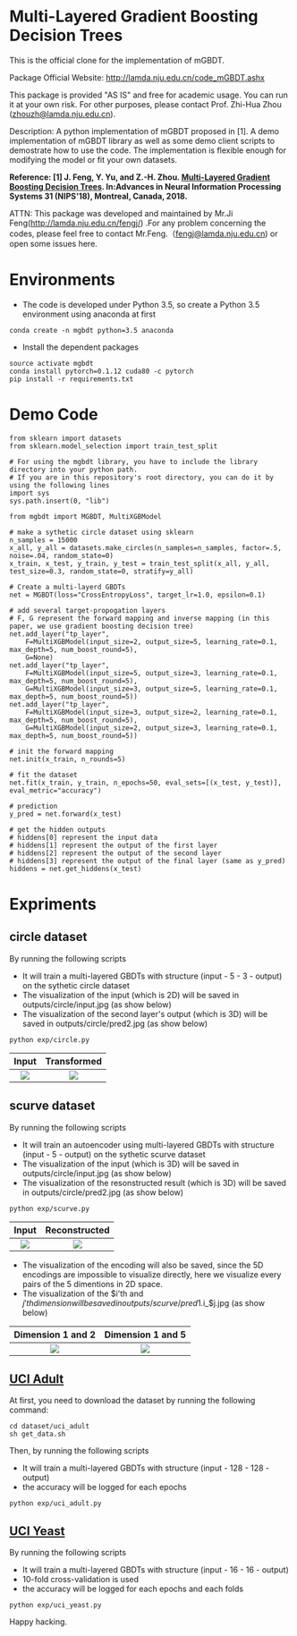 # Multi-Layered Gradient Boosting Decision Trees

This is the official clone for the implementation of mGBDT. 

Package Official Website: http://lamda.nju.edu.cn/code_mGBDT.ashx

This package is provided "AS IS" and free for academic usage. You can run it at your own risk. For other purposes, please contact Prof. Zhi-Hua Zhou (zhouzh@lamda.nju.edu.cn).

Description: A python implementation of mGBDT proposed in [1].
A demo implementation of mGBDT library as well as some demo client scripts to demostrate how to use the code.
The implementation is flexible enough for modifying the model or fit your own datasets.

**Reference: [1] J. Feng, Y. Yu, and Z.-H. Zhou. [Multi-Layered Gradient Boosting Decision Trees](http://lamda.nju.edu.cn/fengj/paper/mGBDT.pdf). In:Advances in Neural Information Processing Systems 31 (NIPS'18), Montreal, Canada, 2018.**

ATTN: This package was developed and maintained by Mr.Ji Feng(http://lamda.nju.edu.cn/fengj/) .For any problem concerning the codes, please feel free to contact Mr.Feng.（fengj@lamda.nju.edu.cn) or open some issues here.

# Environments
- The code is developed under Python 3.5, so create a Python 3.5 environment using anaconda at first
```
conda create -n mgbdt python=3.5 anaconda
```
- Install the dependent packages
```
source activate mgbdt
conda install pytorch=0.1.12 cuda80 -c pytorch
pip install -r requirements.txt
```

# Demo Code

```
from sklearn import datasets
from sklearn.model_selection import train_test_split

# For using the mgbdt library, you have to include the library directory into your python path.
# If you are in this repository's root directory, you can do it by using the following lines
import sys
sys.path.insert(0, "lib")

from mgbdt import MGBDT, MultiXGBModel

# make a sythetic circle dataset using sklearn
n_samples = 15000
x_all, y_all = datasets.make_circles(n_samples=n_samples, factor=.5, noise=.04, random_state=0)
x_train, x_test, y_train, y_test = train_test_split(x_all, y_all, test_size=0.3, random_state=0, stratify=y_all)

# Create a multi-layerd GBDTs
net = MGBDT(loss="CrossEntropyLoss", target_lr=1.0, epsilon=0.1)

# add several target-propogation layers
# F, G represent the forward mapping and inverse mapping (in this paper, we use gradient boosting decision tree)
net.add_layer("tp_layer",
    F=MultiXGBModel(input_size=2, output_size=5, learning_rate=0.1, max_depth=5, num_boost_round=5),
    G=None)
net.add_layer("tp_layer",
    F=MultiXGBModel(input_size=5, output_size=3, learning_rate=0.1, max_depth=5, num_boost_round=5),
    G=MultiXGBModel(input_size=3, output_size=5, learning_rate=0.1, max_depth=5, num_boost_round=5))
net.add_layer("tp_layer",
    F=MultiXGBModel(input_size=3, output_size=2, learning_rate=0.1, max_depth=5, num_boost_round=5),
    G=MultiXGBModel(input_size=2, output_size=3, learning_rate=0.1, max_depth=5, num_boost_round=5))

# init the forward mapping
net.init(x_train, n_rounds=5)

# fit the dataset
net.fit(x_train, y_train, n_epochs=50, eval_sets=[(x_test, y_test)], eval_metric="accuracy")

# prediction
y_pred = net.forward(x_test)

# get the hidden outputs
# hiddens[0] represent the input data
# hiddens[1] represent the output of the first layer
# hiddens[2] represent the output of the second layer
# hiddens[3] represent the output of the final layer (same as y_pred)
hiddens = net.get_hiddens(x_test)
```

# Expriments

## circle dataset
By running the following scripts
- It will train a multi-layered GBDTs with structure (input - 5 - 3 - output) on the sythetic circle dataset
- The visualization of the input (which is 2D) will be saved in outputs/circle/input.jpg (as show below)
- The visualization of the second layer's output (which is 3D) will be saved in outputs/circle/pred2.jpg (as show below)
```
python exp/circle.py
```

Input                          |  Transformed
:-----------------------------:|:------------------------------:
![](figures/circle/input.jpg) |  ![](figures/circle/pred2.jpg)

## scurve dataset
By running the following scripts
- It will train an autoencoder using multi-layered GBDTs with structure (input - 5 - output) on the sythetic scurve dataset
- The visualization of the input (which is 3D) will be saved in outputs/circle/input.jpg (as show below)
- The visualization of the resonstructed result (which is 3D) will be saved in outputs/circle/pred2.jpg (as show below)
```
python exp/scurve.py
```

Input                             |  Reconstructed
:--------------------------------:|:----------------------------------:
![](figures/scurve/input.jpg)    |  ![](figures/scurve/pred2.jpg)

- The visualization of the encoding will also be saved, since the 5D encodings are impossible to visualize directly, here we visualize every pairs of the 5 dimentions in 2D space.
- The visualization of the $i'th and $j'th dimension will be saved in outputs/scurve/pred1.$i_$j.jpg (as show below)

Dimension 1 and 2                 |  Dimension 1 and 5
:--------------------------------:|:----------------------------------:
![](figures/scurve/pred1.1_2.jpg) |  ![](figures/scurve/pred1.1_5.jpg)


## [UCI Adult](https://archive.ics.uci.edu/ml/datasets/adult)
At first, you need to download the dataset by running the following command:
```Shell
cd dataset/uci_adult
sh get_data.sh
```
Then, by running the following scripts
- It will train a multi-layered GBDTs with structure (input - 128 - 128 - output)
- the accuracy will be logged for each epochs
```
python exp/uci_adult.py
```

## [UCI Yeast](https://archive.ics.uci.edu/ml/datasets/Yeast)
By running the following scripts
- It will train a multi-layered GBDTs with structure (input - 16 - 16 - output)
- 10-fold cross-validation is used
- the accuracy will be logged for each epochs and each folds
```
python exp/uci_yeast.py
```
Happy hacking.
